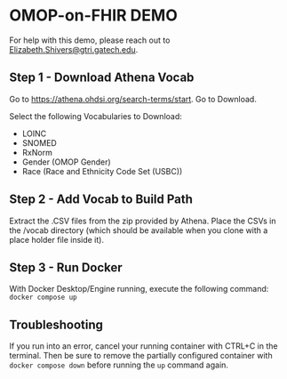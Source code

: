 # OMOP-on-FHIR DEMO

For help with this demo, please reach out to Elizabeth.Shivers@gtri.gatech.edu.

## Step 1 - Download Athena Vocab
Go to https://athena.ohdsi.org/search-terms/start. Go to Download.

Select the following Vocabularies to Download:
* LOINC
* SNOMED
* RxNorm
* Gender (OMOP Gender)
* Race (Race and Ethnicity Code Set (USBC))

## Step 2 - Add Vocab to Build Path
Extract the .CSV files from the zip provided by Athena. Place the CSVs in the /vocab directory (which should be available when you clone with a place holder file inside it).

## Step 3 - Run Docker
With Docker Desktop/Engine running, execute the following command:
`docker compose up`

## Troubleshooting
If you run into an error, cancel your running container with CTRL+C in the terminal. Then be sure to remove the partially configured container with `docker compose down` before running the `up` command again.
